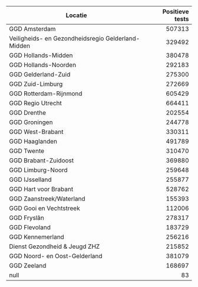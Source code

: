 | Locatie | Positieve tests |
|---------|----------------:|
| GGD Amsterdam                            | 507313 |
| Veiligheids- en Gezondheidsregio Gelderland-Midden | 329492 |
| GGD Hollands-Midden                      | 380478 |
| GGD Hollands-Noorden                     | 292183 |
| GGD Gelderland-Zuid                      | 275300 |
| GGD Zuid-Limburg                         | 272669 |
| GGD Rotterdam-Rijnmond                   | 605429 |
| GGD Regio Utrecht                        | 664411 |
| GGD Drenthe                              | 202554 |
| GGD Groningen                            | 244778 |
| GGD West-Brabant                         | 330311 |
| GGD Haaglanden                           | 491789 |
| GGD Twente                               | 310470 |
| GGD Brabant-Zuidoost                     | 369880 |
| GGD Limburg-Noord                        | 259648 |
| GGD IJsselland                           | 255877 |
| GGD Hart voor Brabant                    | 528762 |
| GGD Zaanstreek/Waterland                 | 155393 |
| GGD Gooi en Vechtstreek                  | 112006 |
| GGD Fryslân                              | 278317 |
| GGD Flevoland                            | 183729 |
| GGD Kennemerland                         | 256216 |
| Dienst Gezondheid & Jeugd ZHZ            | 215852 |
| GGD Noord- en Oost-Gelderland            | 381079 |
| GGD Zeeland                              | 168697 |
| null                                     |    83 |
